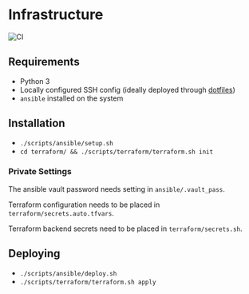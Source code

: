 # Infrastructure

![CI](https://git.theorangeone.net/sys/infrastructure/badges/master/pipeline.svg)

## Requirements

- Python 3
- Locally configured SSH config (ideally deployed through [dotfiles](https://github.com/realorangeone/dotfiles))
- `ansible` installed on the system

## Installation

- `./scripts/ansible/setup.sh`
- `cd terraform/ && ./scripts/terraform/terraform.sh init`

### Private Settings

The ansible vault password needs setting in `ansible/.vault_pass`.

Terraform configuration needs to be placed in `terraform/secrets.auto.tfvars`.

Terraform backend secrets need to be placed in `terraform/secrets.sh`.

## Deploying

- `./scripts/ansible/deploy.sh`
- `./scripts/terraform/terraform.sh apply`
